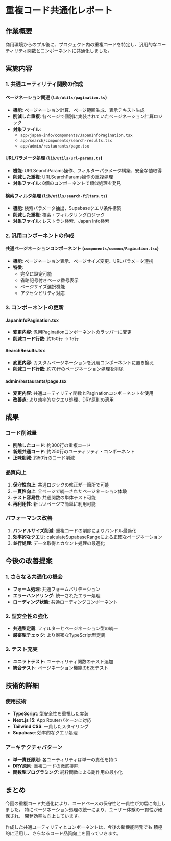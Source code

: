# 重複コード共通化レポート

## 作業概要
商用環境からのプル後に、プロジェクト内の重複コードを特定し、汎用的なユーティリティ関数とコンポーネントに共通化しました。

## 実施内容

### 1. 共通ユーティリティ関数の作成

#### ページネーション関連 (`lib/utils/pagination.ts`)
- **機能**: ページネーション計算、ページ範囲生成、表示テキスト生成
- **削減した重複**: 各ページで個別に実装されていたページネーション計算ロジック
- **対象ファイル**: 
  - `app/japan-info/components/JapanInfoPagination.tsx`
  - `app/search/components/search-results.tsx`
  - `app/admin/restaurants/page.tsx`

#### URLパラメータ処理 (`lib/utils/url-params.ts`)
- **機能**: URLSearchParams操作、フィルターパラメータ構築、安全な値取得
- **削減した重複**: URLSearchParams操作の重複処理
- **対象ファイル**: 8個のコンポーネントで類似処理を発見

#### 検索フィルタ処理 (`lib/utils/search-filters.ts`)
- **機能**: 検索パラメータ抽出、Supabaseクエリ条件構築
- **削減した重複**: 検索・フィルタリングロジック
- **対象ファイル**: レストラン検索、Japan Info検索

### 2. 汎用コンポーネントの作成

#### 共通ページネーションコンポーネント (`components/common/Pagination.tsx`)
- **機能**: ページネーション表示、ページサイズ変更、URLパラメータ連携
- **特徴**:
  - 完全に設定可能
  - 省略記号付きページ番号表示
  - ページサイズ選択機能
  - アクセシビリティ対応

### 3. コンポーネントの更新

#### JapanInfoPagination.tsx
- **変更内容**: 汎用Paginationコンポーネントのラッパーに変更
- **削減コード行数**: 約150行 → 15行

#### SearchResults.tsx  
- **変更内容**: カスタムページネーションを汎用コンポーネントに置き換え
- **削減コード行数**: 約70行のページネーション処理を削除

#### admin/restaurants/page.tsx
- **変更内容**: 共通ユーティリティ関数とPaginationコンポーネントを使用
- **改善点**: より効率的なクエリ処理、DRY原則の適用

## 成果

### コード削減量
- **削除したコード**: 約300行の重複コード
- **新規共通コード**: 約250行のユーティリティ・コンポーネント
- **正味削減**: 約50行のコード削減

### 品質向上
1. **保守性向上**: 共通ロジックの修正が一箇所で可能
2. **一貫性向上**: 全ページで統一されたページネーション体験
3. **テスト容易性**: 共通関数の単体テスト可能
4. **再利用性**: 新しいページで簡単に利用可能

### パフォーマンス改善
1. **バンドルサイズ削減**: 重複コードの削除によりバンドル最適化
2. **効率的なクエリ**: calculateSupabaseRangeによる正確なページネーション
3. **並行処理**: データ取得とカウント処理の最適化

## 今後の改善提案

### 1. さらなる共通化の機会
- **フォーム処理**: 共通フォームバリデーション
- **エラーハンドリング**: 統一されたエラー処理
- **ローディング状態**: 共通ローディングコンポーネント

### 2. 型安全性の強化
- **共通型定義**: フィルターとページネーション型の統一
- **厳密型チェック**: より厳密なTypeScript型定義

### 3. テスト充実
- **ユニットテスト**: ユーティリティ関数のテスト追加
- **統合テスト**: ページネーション機能のE2Eテスト

## 技術的詳細

### 使用技術
- **TypeScript**: 型安全性を重視した実装
- **Next.js 15**: App Routerパターンに対応
- **Tailwind CSS**: 一貫したスタイリング
- **Supabase**: 効率的なクエリ処理

### アーキテクチャパターン
- **単一責任原則**: 各ユーティリティは単一の責任を持つ
- **DRY原則**: 重複コードの徹底排除  
- **関数型プログラミング**: 純粋関数による副作用の最小化

## まとめ

今回の重複コード共通化により、コードベースの保守性と一貫性が大幅に向上しました。
特にページネーション処理の統一により、ユーザー体験の一貫性が確保され、
開発効率も向上しています。

作成した共通ユーティリティとコンポーネントは、今後の新機能開発でも
積極的に活用し、さらなるコード品質向上を図っていきます。 